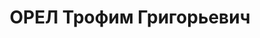 ---
title: ОРЕЛ Трофим Григорьевич
description: "1908 р., с. Мала Березань Харківської обл., українець, з селян, позапартійний,\
  \ освіта початкова, слюсар гаражу Дніпропетровського гастроному \"Союзпродмаг\"\
  . \n  13.01.1938 р.звинувачений у належності до к/рев. організації, розстріляний.\
  \ \n  Реабілітований 05.11.1957 р."
---